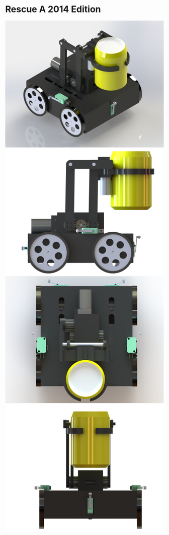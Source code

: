 # Rescue A 2014 Edition
![Image of Rescue A](imgs/ISO.JPG)
![Image of Rescue A](imgs/Left.JPG)
![Image of Rescue A](imgs/Top.JPG)
![Image of Rescue A](imgs/Front.JPG)